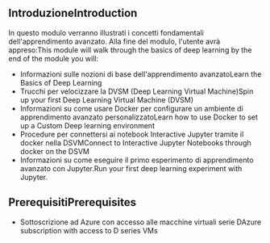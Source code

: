 ## <a name="introduction"></a><span data-ttu-id="9af54-101">Introduzione</span><span class="sxs-lookup"><span data-stu-id="9af54-101">Introduction</span></span> 

<span data-ttu-id="9af54-102">In questo modulo verranno illustrati i concetti fondamentali dell'apprendimento avanzato. Alla fine del modulo, l'utente avrà appreso:</span><span class="sxs-lookup"><span data-stu-id="9af54-102">This module will walk through the basics of deep learning by the end of the module you will:</span></span>

- <span data-ttu-id="9af54-103">Informazioni sulle nozioni di base dell'apprendimento avanzato</span><span class="sxs-lookup"><span data-stu-id="9af54-103">Learn the Basics of Deep Learning</span></span>
- <span data-ttu-id="9af54-104">Trucchi per velocizzare la DVSM (Deep Learning Virtual Machine)</span><span class="sxs-lookup"><span data-stu-id="9af54-104">Spin up your first Deep Learning Virtual Machine (DVSM)</span></span>
- <span data-ttu-id="9af54-105">Informazioni su come usare Docker per configurare un ambiente di apprendimento avanzato personalizzato</span><span class="sxs-lookup"><span data-stu-id="9af54-105">Learn how to use Docker to set up a Custom Deep learning environment</span></span>
- <span data-ttu-id="9af54-106">Procedure per connettersi ai notebook Interactive Jupyter tramite il docker nella DSVM</span><span class="sxs-lookup"><span data-stu-id="9af54-106">Connect to Interactive Jupyter Notebooks through docker on the DSVM</span></span>
- <span data-ttu-id="9af54-107">Informazioni su come eseguire il primo esperimento di apprendimento avanzato con Jupyter.</span><span class="sxs-lookup"><span data-stu-id="9af54-107">Run your first deep learning experiment with Jupyter.</span></span>

## <a name="prerequisites"></a><span data-ttu-id="9af54-108">Prerequisiti</span><span class="sxs-lookup"><span data-stu-id="9af54-108">Prerequisites</span></span>

- <span data-ttu-id="9af54-109">Sottoscrizione ad Azure con accesso alle macchine virtuali serie D</span><span class="sxs-lookup"><span data-stu-id="9af54-109">Azure subscription with access to D series VMs</span></span> 